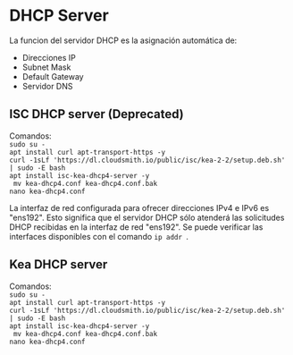 # DHCP Server

La funcion del servidor DHCP es la asignación automática de:<br>
* Direcciones IP
* Subnet Mask
* Default Gateway
* Servidor DNS

## ISC DHCP server (Deprecated)

Comandos: <br>
    ``` sudo su - ```<br>
    ``` apt install curl apt-transport-https -y ```<br>
    ``` curl -1sLf 'https://dl.cloudsmith.io/public/isc/kea-2-2/setup.deb.sh' | sudo -E bash ```<br>
    ``` apt install isc-kea-dhcp4-server -y  ```<br>
   ``` mv kea-dhcp4.conf kea-dhcp4.conf.bak```<br>
    ``` nano kea-dhcp4.conf ```<br>
   

La interfaz de red configurada para ofrecer direcciones IPv4 e IPv6 es "ens192". Esto significa que el servidor DHCP sólo atenderá las solicitudes DHCP recibidas en la interfaz de red "ens192". Se puede verificar las interfaces disponibles con el comando ```ip addr ```.

## Kea DHCP server
Comandos: <br>
    ``` sudo su - ```<br>
    ``` apt install curl apt-transport-https -y ```<br>
    ``` curl -1sLf 'https://dl.cloudsmith.io/public/isc/kea-2-2/setup.deb.sh' | sudo -E bash ```<br>
    ``` apt install isc-kea-dhcp4-server -y  ```<br>
   ``` mv kea-dhcp4.conf kea-dhcp4.conf.bak```<br>
    ``` nano kea-dhcp4.conf ```<br>
